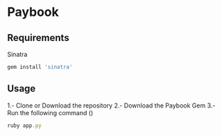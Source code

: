 # Paybook

## Requirements

Sinatra
```ruby
gem install 'sinatra'
```


## Usage

1.- Clone or Download the repository
2.- Download the Paybook Gem
3.- Run the following command ()

```ruby
ruby app.py
